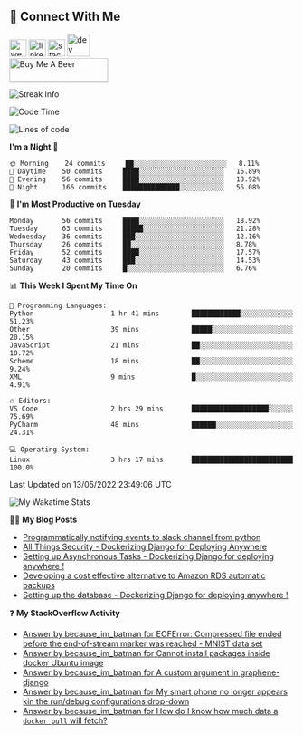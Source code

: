 ## :speech_balloon: Connect With Me
[<img src='https://cdn.jsdelivr.net/npm/simple-icons@3.0.1/icons/cloudbees.svg' alt='website' height='30'>](https://ashiqur-rahman-buet16.herokuapp.com/)
[<img src='https://cdn.jsdelivr.net/npm/simple-icons@3.0.1/icons/linkedin.svg' alt='linkedin' height='30'>](https://www.linkedin.com/in/ashiq-buet16/)
[<img src='https://cdn.jsdelivr.net/npm/simple-icons@3.0.1/icons/stackoverflow.svg' alt='stackoverflow' height='30'>](https://stackoverflow.com/users/10498418/because-im-batman)
[<img src='https://cdn.jsdelivr.net/npm/simple-icons@3.0.1/icons/dev-dot-to.svg' alt='dev' height='40'>](https://dev.to/ashiqursuperfly)  
<a href="https://www.buymeacoffee.com/ashiqurrahman" target="_blank"><img src="https://www.buymeacoffee.com/assets/img/custom_images/orange_img.png" alt="Buy Me A Beer" style="height: 41px !important;width: 174px !important;box-shadow: 0px 3px 2px 0px rgba(190, 190, 190, 0.5) !important;-webkit-box-shadow: 0px 3px 2px 0px rgba(190, 190, 190, 0.5) !important;" ></a>
<!--
[<img src='https://cdn.jsdelivr.net/npm/simple-icons@3.0.1/icons/instagram.svg' alt='instagram' height='40'>](https://www.instagram.com/ashiqursuperfly/)
[<img src='https://cdn.jsdelivr.net/npm/simple-icons@3.0.1/icons/github.svg' alt='github' height='40'>](https://github.com/ashiqursuperfly)  
-->
![Streak Info](https://github-readme-streak-stats.herokuapp.com/?user=ashiqursuperfly)

<!--START_SECTION:waka-->
![Code Time](http://img.shields.io/badge/Code%20Time-671%20hrs%2032%20mins-blue)

![Lines of code](https://img.shields.io/badge/From%20Hello%20World%20I%27ve%20Written-278%20Thousand%20lines%20of%20code-blue)

**I'm a Night 🦉** 

```text
🌞 Morning    24 commits     ██░░░░░░░░░░░░░░░░░░░░░░░   8.11% 
🌆 Daytime    50 commits     ████░░░░░░░░░░░░░░░░░░░░░   16.89% 
🌃 Evening    56 commits     ████░░░░░░░░░░░░░░░░░░░░░   18.92% 
🌙 Night      166 commits    ██████████████░░░░░░░░░░░   56.08%

```
📅 **I'm Most Productive on Tuesday** 

```text
Monday       56 commits     ████░░░░░░░░░░░░░░░░░░░░░   18.92% 
Tuesday      63 commits     █████░░░░░░░░░░░░░░░░░░░░   21.28% 
Wednesday    36 commits     ███░░░░░░░░░░░░░░░░░░░░░░   12.16% 
Thursday     26 commits     ██░░░░░░░░░░░░░░░░░░░░░░░   8.78% 
Friday       52 commits     ████░░░░░░░░░░░░░░░░░░░░░   17.57% 
Saturday     43 commits     ███░░░░░░░░░░░░░░░░░░░░░░   14.53% 
Sunday       20 commits     █░░░░░░░░░░░░░░░░░░░░░░░░   6.76%

```


📊 **This Week I Spent My Time On** 

```text
💬 Programming Languages: 
Python                   1 hr 41 mins        ████████████░░░░░░░░░░░░░   51.23% 
Other                    39 mins             █████░░░░░░░░░░░░░░░░░░░░   20.15% 
JavaScript               21 mins             ██░░░░░░░░░░░░░░░░░░░░░░░   10.72% 
Scheme                   18 mins             ██░░░░░░░░░░░░░░░░░░░░░░░   9.24% 
XML                      9 mins              █░░░░░░░░░░░░░░░░░░░░░░░░   4.91%

🔥 Editors: 
VS Code                  2 hrs 29 mins       ███████████████████░░░░░░   75.69% 
PyCharm                  48 mins             ██████░░░░░░░░░░░░░░░░░░░   24.31%

💻 Operating System: 
Linux                    3 hrs 17 mins       █████████████████████████   100.0%

```


 Last Updated on 13/05/2022 23:49:06 UTC
<!--END_SECTION:waka-->

![My Wakatime Stats](https://github-readme-stats.vercel.app/api/wakatime?username=ashiqursuperfly&layout=compact)

✍🏻 **My Blog Posts** 
<!-- BLOG-POST-LIST:START -->
- [Programmatically notifying events to slack channel from python](https://dev.to/ashiqursuperfly/programmatically-notifying-events-to-slack-channel-from-python-1oik)
- [All Things Security - Dockerizing Django for Deploying Anywhere](https://dev.to/ashiqursuperfly/all-things-security-dockerizing-django-for-deploying-anywhere-5eo2)
- [Setting up Asynchronous Tasks - Dockerizing Django for deploying anywhere !](https://dev.to/ashiqursuperfly/setting-up-asynchronous-tasks-32f0)
- [Developing a cost effective alternative to Amazon RDS automatic backups](https://dev.to/ashiqursuperfly/cost-effective-alternative-to-amazon-rds-database-backups-1ll5)
- [Setting up the database - Dockerizing Django for deploying anywhere !](https://dev.to/ashiqursuperfly/setting-up-the-database-dockerizing-django-for-deploying-anywhere-3emg)
<!-- BLOG-POST-LIST:END -->

❓ **My StackOverflow Activity**
<!-- STACKOVERFLOW:START -->
- [Answer by because_im_batman for EOFError: Compressed file ended before the end-of-stream marker was reached - MNIST data set](https://stackoverflow.com/questions/40877781/eoferror-compressed-file-ended-before-the-end-of-stream-marker-was-reached-mn/70956736#70956736)
- [Answer by because_im_batman for Cannot install packages inside docker Ubuntu image](https://stackoverflow.com/questions/27273412/cannot-install-packages-inside-docker-ubuntu-image/69930809#69930809)
- [Answer by because_im_batman for A custom argument in graphene-django](https://stackoverflow.com/questions/53453420/a-custom-argument-in-graphene-django/69785312#69785312)
- [Answer by because_im_batman for My smart phone no longer appears kin the run/debug configurations drop-down](https://stackoverflow.com/questions/68990513/my-smart-phone-no-longer-appears-kin-the-run-debug-configurations-drop-down/68991236#68991236)
- [Answer by because_im_batman for How do I know how much data a `docker pull` will fetch?](https://stackoverflow.com/questions/68919509/how-do-i-know-how-much-data-a-docker-pull-will-fetch/68920221#68920221)
<!-- STACKOVERFLOW:END -->


<!-- ![Top Langs](https://github-readme-stats.vercel.app/api/top-langs/?username=ashiqursuperfly&layout=compact) -->
<!--
![Ashiqur's Stats](https://github-readme-stats.vercel.app/api?username=ashiqursuperfly&show_icons=true&theme=nord&count_private=true)
![Top Langs](https://github-readme-stats.vercel.app/api/top-langs/?username=ashiqursuperfly&layout=compact&theme=radical)
![Profile views](https://gpvc.arturio.dev/ashiqursuperfly)
Here are some ideas to get you started:

- 🔭 I’m currently working on ...
- 🌱 I’m currently learning ...
- 👯 I’m looking to collaborate on ...
- 🤔 I’m looking for help with ...
- 💬 Ask me about ...
- 📫 How to reach me: ...
- 😄 Pronouns: ...
- ⚡ Fun fact: ...
-->
